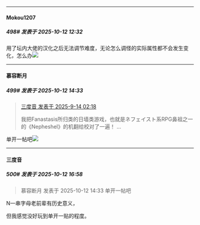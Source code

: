 ﻿
*****

####  Mokou1207  
##### 498#       发表于 2025-10-12 12:32

用了坛内大佬的汉化之后无法调节难度，无论怎么调怪的实际属性都不会发生变化，怎么办<img src="https://static.stage1st.com/image/smiley/face2017/018.png" referrerpolicy="no-referrer">


*****

####  慕容断月  
##### 499#       发表于 2025-10-12 14:33

<blockquote><a href="httphttps://stage1st.com/2b/forum.php?mod=redirect&amp;goto=findpost&amp;pid=68423549&amp;ptid=2246453" target="_blank">三度音 发表于 2025-9-14 02:18</a>

我把Fanastasis所归类的日墙类游戏，也就是ネフェイスト系RPG鼻祖之一的《Nepheshel》的机翻给校对了一遍！ ...</blockquote>
单开一帖吧<img src="https://static.stage1st.com/image/smiley/face2017/018.png" referrerpolicy="no-referrer">


*****

####  三度音  
##### 500#       发表于 2025-10-12 16:58

<blockquote>慕容断月 发表于 2025-10-12 14:33
单开一帖吧</blockquote>
N一串字母老前辈有历史意义，

但我感觉没好玩到单开一贴的程度。


